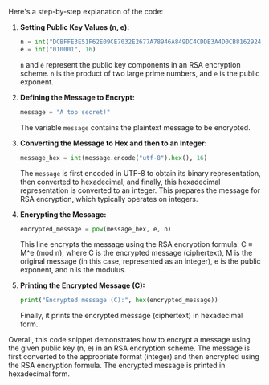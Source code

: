 Here's a step-by-step explanation of the code:

1. **Setting Public Key Values (n, e):**
   ```python
   n = int("DCBFFE3E51F62E09CE7032E2677A78946A849DC4CDDE3A4D0CB81629242FB1A5", 16)
   e = int("010001", 16)
   ```
   `n` and `e` represent the public key components in an RSA encryption scheme. `n` is the product of two large prime numbers, and `e` is the public exponent.

2. **Defining the Message to Encrypt:**
   ```python
   message = "A top secret!"
   ```
   The variable `message` contains the plaintext message to be encrypted.

3. **Converting the Message to Hex and then to an Integer:**
   ```python
   message_hex = int(message.encode("utf-8").hex(), 16)
   ```
   The `message` is first encoded in UTF-8 to obtain its binary representation, then converted to hexadecimal, and finally, this hexadecimal representation is converted to an integer. This prepares the message for RSA encryption, which typically operates on integers.

4. **Encrypting the Message:**
   ```python
   encrypted_message = pow(message_hex, e, n)
   ```
   This line encrypts the message using the RSA encryption formula: C ≡ M^e (mod n), where C is the encrypted message (ciphertext), M is the original message (in this case, represented as an integer), e is the public exponent, and n is the modulus.

5. **Printing the Encrypted Message (C):**
   ```python
   print("Encrypted message (C):", hex(encrypted_message))
   ```
   Finally, it prints the encrypted message (ciphertext) in hexadecimal form.

Overall, this code snippet demonstrates how to encrypt a message using the given public key (n, e) in an RSA encryption scheme. The message is first converted to the appropriate format (integer) and then encrypted using the RSA encryption formula. The encrypted message is printed in hexadecimal form.